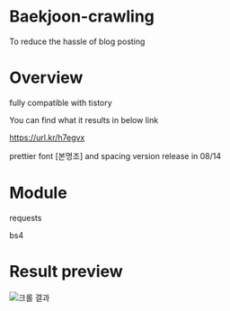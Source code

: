 # Baekjoon-crawling
 To reduce the hassle of blog posting
# Overview
 fully compatible with tistory
 
 You can find what it results in below link
 
 https://url.kr/h7egvx
 
 prettier font [본명조] and spacing version release in 08/14
 
# Module
 requests
 
 bs4
 
# Result preview

![크롤 결과](https://user-images.githubusercontent.com/81455273/184531679-ead2c0ae-fc84-4148-8e92-12cc740771f0.jpg)

 
